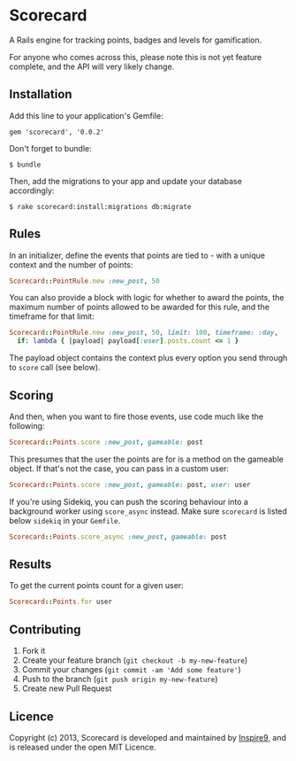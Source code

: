 # Scorecard

A Rails engine for tracking points, badges and levels for gamification.

For anyone who comes across this, please note this is not yet feature complete, and the API will very likely change.

## Installation

Add this line to your application's Gemfile:

    gem 'scorecard', '0.0.2'

Don't forget to bundle:

    $ bundle

Then, add the migrations to your app and update your database accordingly:

    $ rake scorecard:install:migrations db:migrate

## Rules

In an initializer, define the events that points are tied to - with a unique context and the number of points:

```ruby
Scorecard::PointRule.new :new_post, 50
```

You can also provide a block with logic for whether to award the points, the maximum number of points allowed to be awarded for this rule, and the timeframe for that limit:

```ruby
Scorecard::PointRule.new :new_post, 50, limit: 100, timeframe: :day,
  if: lambda { |payload| payload[:user].posts.count <= 1 }
```

The payload object contains the context plus every option you send through to `score` call (see below).

## Scoring

And then, when you want to fire those events, use code much like the following:

```ruby
Scorecard::Points.score :new_post, gameable: post
```

This presumes that the user the points are for is a method on the gameable object. If that's not the case, you can pass in a custom user:

```ruby
Scorecard::Points.score :new_post, gameable: post, user: user
```

If you're using Sidekiq, you can push the scoring behaviour into a background worker using `score_async` instead. Make sure `scorecard` is listed below `sidekiq` in your `Gemfile`.

```ruby
Scorecard::Points.score_async :new_post, gameable: post
```

## Results

To get the current points count for a given user:

```ruby
Scorecard::Points.for user
```

## Contributing

1. Fork it
2. Create your feature branch (`git checkout -b my-new-feature`)
3. Commit your changes (`git commit -am 'Add some feature'`)
4. Push to the branch (`git push origin my-new-feature`)
5. Create new Pull Request

## Licence

Copyright (c) 2013, Scorecard is developed and maintained by [Inspire9](http://inspire9.com), and is released under the open MIT Licence.
